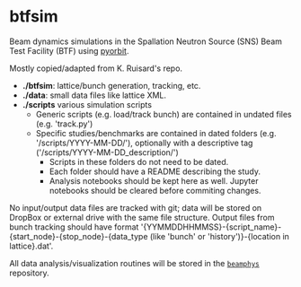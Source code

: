 # btfsim

Beam dynamics simulations in the Spallation Neutron Source (SNS) Beam Test Facility (BTF) using [pyorbit](https://github.com/PyORBIT-Collaboration/py-orbit).

Mostly copied/adapted from K. Ruisard's repo.

* **./btfsim**: lattice/bunch generation, tracking, etc.
* **./data**: small data files like lattice XML.
* **./scripts** various simulation scripts
    * Generic scripts (e.g. load/track bunch) are contained in undated files (e.g. 'track.py')
    * Specific studies/benchmarks are contained in dated folders (e.g. '/scripts/YYYY-MM-DD/'), optionally with a descriptive tag ('/scripts/YYYY-MM-DD_description/')
        * Scripts in these folders do not need to be dated.
        * Each folder should have a README describing the study.
        * Analysis notebooks should be kept here as well. Jupyter notebooks should be cleared before commiting changes.

No input/output data files are tracked with git; data will be stored on DropBox or external drive with the same file structure. Output files from bunch tracking should have format '{YYMMDDHHMMSS}-{script_name}-{start_node}-{stop_node}-{data_type (like 'bunch' or 'history')}-{location in lattice}.dat'.

All data analysis/visualization routines will be stored in the [`beamphys`](https://github.com/austin-hoover/beamphys) repository. 
